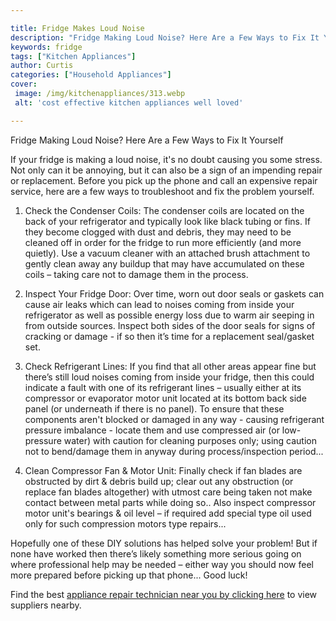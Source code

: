 ```yaml
---

title: Fridge Makes Loud Noise
description: "Fridge Making Loud Noise? Here Are a Few Ways to Fix It Yourself...lets find out"
keywords: fridge
tags: ["Kitchen Appliances"]
author: Curtis
categories: ["Household Appliances"]
cover: 
 image: /img/kitchenappliances/313.webp
 alt: 'cost effective kitchen appliances well loved'

---
```


Fridge Making Loud Noise? Here Are a Few Ways to Fix It Yourself

If your fridge is making a loud noise, it's no doubt causing you some stress. Not only can it be annoying, but it can also be a sign of an impending repair or replacement. Before you pick up the phone and call an expensive repair service, here are a few ways to troubleshoot and fix the problem yourself.

1. Check the Condenser Coils: The condenser coils are located on the back of your refrigerator and typically look like black tubing or fins. If they become clogged with dust and debris, they may need to be cleaned off in order for the fridge to run more efficiently (and more quietly). Use a vacuum cleaner with an attached brush attachment to gently clean away any buildup that may have accumulated on these coils – taking care not to damage them in the process. 

2. Inspect Your Fridge Door: Over time, worn out door seals or gaskets can cause air leaks which can lead to noises coming from inside your refrigerator as well as possible energy loss due to warm air seeping in from outside sources. Inspect both sides of the door seals for signs of cracking or damage - if so then it’s time for a replacement seal/gasket set. 

3. Check Refrigerant Lines: If you find that all other areas appear fine but there’s still loud noises coming from inside your fridge, then this could indicate a fault with one of its refrigerant lines – usually either at its compressor or evaporator motor unit located at its bottom back side panel (or underneath if there is no panel). To ensure that these components aren't blocked or damaged in any way - causing refrigerant pressure imbalance - locate them and use compressed air (or low-pressure water) with caution for cleaning purposes only; using caution not to bend/damage them in anyway during process/inspection period... 

4) Clean Compressor Fan & Motor Unit: Finally check if fan blades are obstructed by dirt & debris build up; clear out any obstruction (or replace fan blades altogether) with utmost care being taken not make contact between metal parts while doing so.. Also inspect compressor motor unit's bearings & oil level – if required add special type oil used only for such compression motors type repairs... 

Hopefully one of these DIY solutions has helped solve your problem! But if none have worked then there’s likely something more serious going on where professional help may be needed – either way you should now feel more prepared before picking up that phone... Good luck!

Find the best <a href="/pages/appliance-repair-technicians/">appliance repair technician near you by clicking here</a> to view suppliers nearby.
